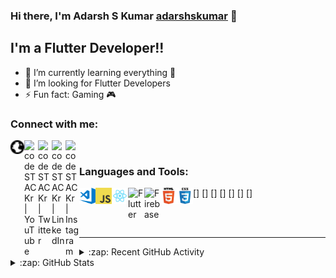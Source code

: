 ### Hi there, I'm Adarsh S Kumar [adarshskumar][website] 👋

<!-- [![Website](https://i.pinimg.com/originals/1d/b9/9d/1db99daa9371bf0989f05a0bc12e2b9e.png)](https://adarshskumar.github.io/blog/)
[![Twitter Follow](https://logos-world.net/wp-content/uploads/2020/04/Twitter-Emblem.png)](https://twitter.com/adarsh_gamerboy) -->

## I'm a Flutter Developer!!

- 🌱 I’m currently learning everything 🤣
- 👯 I’m looking for Flutter Developers
- ⚡ Fun fact: Gaming 🎮

### Connect with me:

[<img align="left" alt="codeSTACKr.com" width="22px" src="https://raw.githubusercontent.com/iconic/open-iconic/master/svg/globe.svg" />][website]
[<img align="left" alt="codeSTACKr | YouTube" width="22px" src="https://cdn.jsdelivr.net/npm/simple-icons@v3/icons/youtube.svg" />][youtube]
[<img align="left" alt="codeSTACKr | Twitter" width="22px" src="https://cdn.jsdelivr.net/npm/simple-icons@v3/icons/twitter.svg" />][twitter]
[<img align="left" alt="codeSTACKr | LinkedIn" width="22px" src="https://cdn.jsdelivr.net/npm/simple-icons@v3/icons/linkedin.svg" />][linkedin]
[<img align="left" alt="codeSTACKr | Instagram" width="22px" src="https://cdn.jsdelivr.net/npm/simple-icons@v3/icons/instagram.svg" />][instagram]

<br />

### Languages and Tools:

[<img align="left" alt="Visual Studio Code" width="26px" src="https://raw.githubusercontent.com/github/explore/80688e429a7d4ef2fca1e82350fe8e3517d3494d/topics/visual-studio-code/visual-studio-code.png" />]
[<img align="left" alt="JavaScript" width="26px" src="https://raw.githubusercontent.com/github/explore/80688e429a7d4ef2fca1e82350fe8e3517d3494d/topics/javascript/javascript.png" />]
[<img align="left" alt="React" width="26px" src="https://raw.githubusercontent.com/github/explore/80688e429a7d4ef2fca1e82350fe8e3517d3494d/topics/react/react.png" />]
[<img align="left" alt="Flutter" width="26px" src="https://cdn.iconscout.com/icon/free/png-256/flutter-2038877-1720090.png" />]
[<img align="left" alt="Firebase" width="26px" src="https://img.icons8.com/color/452/firebase.png" />]
[<img align="left" alt="html" width="26px" src="https://raw.githubusercontent.com/github/explore/80688e429a7d4ef2fca1e82350fe8e3517d3494d/topics/html/html.png" />]
[<img align="left" alt="css" width="26px" src="https://raw.githubusercontent.com/github/explore/80688e429a7d4ef2fca1e82350fe8e3517d3494d/topics/css/css.png" />]
<!-- [<img align="left" alt="pr" width="26px" src="https://www.flstudiocrack.org/wp-content/uploads/2021/05/adobe-premiere-pro-logo-3-5294706.png" />]
[<img align="left" alt="ps" width="26px" src="https://upload.wikimedia.org/wikipedia/commons/2/20/Photoshop_CC_icon.png" />] -->

<br />
<br />

---

<details>
  <summary>:zap: Recent GitHub Activity</summary>
  

</details>

<details>
  <summary>:zap: GitHub Stats</summary>


</details>

[website]: https://adarshskumar.github.io/blog/
[twitter]: https://twitter.com/adarsh_gamerboy
[youtube]: https://www.youtube.com/channel/UCcuxJ2iDeNuOShMjaWhY0Pwr
[instagram]: https://www.instagram.com/adarshskumar_/
[linkedin]: https://www.linkedin.com/in/adarsh-s-k-051b7a134/
